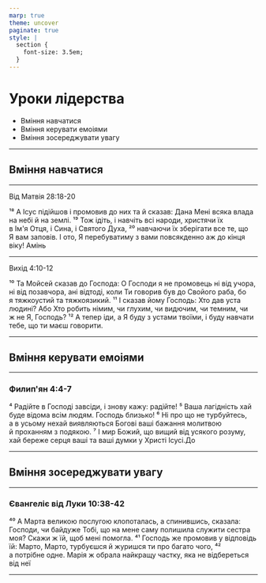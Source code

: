 ```yaml
---
marp: true
theme: uncover
paginate: true
style: |
  section {
    font-size: 3.5em;
  }
---
```


<!-- class: invert -->

# Уроки лідерства
  - Вміння навчатися
  - Вміння керувати емоіями
  - Вміння зосереджувати увагу

---

## Вміння навчатися 

---

Від Матвія 28:18-20

¹⁸ А Ісус підійшов і промовив до них та й сказав: Дана Мені всяка влада на небі й на землі. ¹⁹ Тож ідіть, і навчіть всі народи, христячи їх в Ім'я Отця, і Сина, і Святого Духа, ²⁰ навчаючи їх зберігати все те, що Я вам заповів. І ото, Я перебуватиму з вами повсякденно аж до кінця віку! Амінь
    
--- 

Вихід 4:10-12

¹⁰ Та Мойсей сказав до Господа: О Господи я не промовець ні від учора, ні від позавчора, ані відтоді, коли Ти говорив був до Свойого раба, бо я тяжкоустий та тяжкоязикий. ¹¹ І сказав йому Господь: Хто дав уста людині? Або Хто робить німим, чи глухим, чи видючим, чи темним, чи ж не Я, Господь? ¹² А тепер іди, а Я буду з устами твоїми, і буду навчати тебе, що ти маєш говорити. 
    
---

## Вміння керувати емоіями

---

### Филип'ян 4:4-7

⁴ Радійте в Господі завсіди, і знову кажу: радійте! ⁵ Ваша лагідність хай буде відома всім людям. Господь близько! ⁶ Ні про що не турбуйтесь, а в усьому нехай виявляються Богові ваші бажання молитвою й проханням з подякою. ⁷ І мир Божий, що вищий від усякого розуму, хай береже серця ваші та ваші думки у Христі Ісусі.До 

---

## Вміння зосереджувати увагу

--- 

### Євангеліє від Луки 10:38-42

⁴⁰ А Марта великою послугою клопоталась, а спинившись, сказала: Господи, чи байдуже Тобі, що на мене саму полишила служити сестра моя? Скажи ж їй, щоб мені помогла. ⁴¹ Господь же промовив у відповідь їй: Марто, Марто, турбуєшся й журишся ти про багато чого, ⁴² а потрібне одне. Марія ж обрала найкращу частку, яка не відбереться від неї

---
